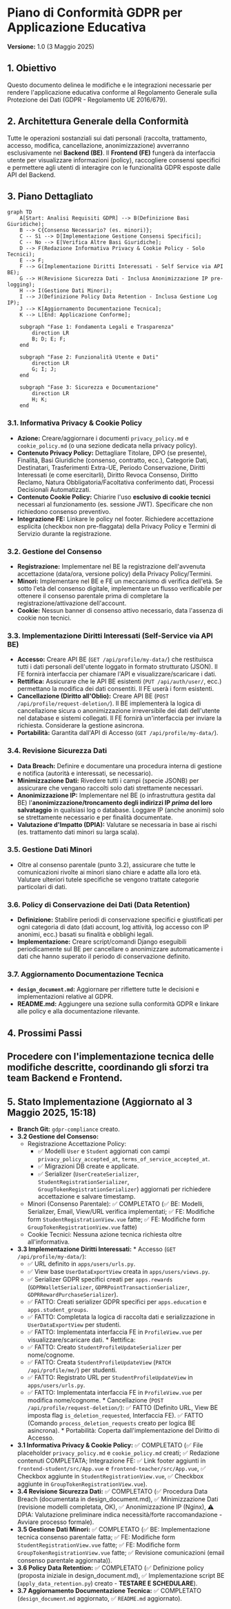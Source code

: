 # Piano di Conformità GDPR per Applicazione Educativa

**Versione:** 1.0 (3 Maggio 2025)

## 1. Obiettivo

Questo documento delinea le modifiche e le integrazioni necessarie per rendere l'applicazione educativa conforme al Regolamento Generale sulla Protezione dei Dati (GDPR - Regolamento UE 2016/679).

## 2. Architettura Generale della Conformità

Tutte le operazioni sostanziali sui dati personali (raccolta, trattamento, accesso, modifica, cancellazione, anonimizzazione) avverranno esclusivamente nel **Backend (BE)**. Il **Frontend (FE)** fungerà da interfaccia utente per visualizzare informazioni (policy), raccogliere consensi specifici e permettere agli utenti di interagire con le funzionalità GDPR esposte dalle API del Backend.

## 3. Piano Dettagliato

```mermaid
graph TD
    A[Start: Analisi Requisiti GDPR] --> B(Definizione Basi Giuridiche);
    B --> C{Consenso Necessario? (es. minori)};
    C -- Sì --> D[Implementazione Gestione Consensi Specifici];
    C -- No --> E[Verifica Altre Basi Giuridiche];
    D --> F(Redazione Informativa Privacy & Cookie Policy - Solo Tecnici);
    E --> F;
    F --> G(Implementazione Diritti Interessati - Self Service via API BE);
    G --> H(Revisione Sicurezza Dati - Inclusa Anonimizzazione IP pre-logging);
    H --> I(Gestione Dati Minori);
    I --> J(Definizione Policy Data Retention - Inclusa Gestione Log IP);
    J --> K[Aggiornamento Documentazione Tecnica];
    K --> L[End: Applicazione Conforme];

    subgraph "Fase 1: Fondamenta Legali e Trasparenza"
        direction LR
        B; D; E; F;
    end

    subgraph "Fase 2: Funzionalità Utente e Dati"
        direction LR
        G; I; J;
    end

    subgraph "Fase 3: Sicurezza e Documentazione"
        direction LR
        H; K;
    end
```

### 3.1. Informativa Privacy & Cookie Policy

*   **Azione:** Creare/aggiornare i documenti `privacy_policy.md` e `cookie_policy.md` (o una sezione dedicata nella privacy policy).
*   **Contenuto Privacy Policy:** Dettagliare Titolare, DPO (se presente), Finalità, Basi Giuridiche (consenso, contratto, ecc.), Categorie Dati, Destinatari, Trasferimenti Extra-UE, Periodo Conservazione, Diritti Interessati (e come esercitarli), Diritto Revoca Consenso, Diritto Reclamo, Natura Obbligatoria/Facoltativa conferimento dati, Processi Decisionali Automatizzati.
*   **Contenuto Cookie Policy:** Chiarire l'uso **esclusivo di cookie tecnici** necessari al funzionamento (es. sessione JWT). Specificare che non richiedono consenso preventivo.
*   **Integrazione FE:** Linkare le policy nel footer. Richiedere accettazione esplicita (checkbox non pre-flaggata) della Privacy Policy e Termini di Servizio durante la registrazione.

### 3.2. Gestione del Consenso

*   **Registrazione:** Implementare nel BE la registrazione dell'avvenuta accettazione (data/ora, versione policy) della Privacy Policy/Termini.
*   **Minori:** Implementare nel BE e FE un meccanismo di verifica dell'età. Se sotto l'età del consenso digitale, implementare un flusso verificabile per ottenere il consenso parentale prima di completare la registrazione/attivazione dell'account.
*   **Cookie:** Nessun banner di consenso attivo necessario, data l'assenza di cookie non tecnici.

### 3.3. Implementazione Diritti Interessati (Self-Service via API BE)

*   **Accesso:** Creare API BE (`GET /api/profile/my-data/`) che restituisca tutti i dati personali dell'utente loggato in formato strutturato (JSON). Il FE fornirà interfaccia per chiamare l'API e visualizzare/scaricare i dati.
*   **Rettifica:** Assicurare che le API BE esistenti (`PUT /api/auth/user/`, ecc.) permettano la modifica dei dati consentiti. Il FE userà i form esistenti.
*   **Cancellazione (Diritto all'Oblio):** Creare API BE (`POST /api/profile/request-deletion/`). Il BE implementerà la logica di cancellazione sicura o anonimizzazione irreversibile dei dati dell'utente nel database e sistemi collegati. Il FE fornirà un'interfaccia per inviare la richiesta. Considerare la gestione asincrona.
*   **Portabilità:** Garantita dall'API di Accesso (`GET /api/profile/my-data/`).

### 3.4. Revisione Sicurezza Dati

*   **Data Breach:** Definire e documentare una procedura interna di gestione e notifica (autorità e interessati, se necessario).
*   **Minimizzazione Dati:** Rivedere tutti i campi (specie JSONB) per assicurare che vengano raccolti solo dati strettamente necessari.
*   **Anonimizzazione IP:** Implementare nel BE (o infrastruttura gestita dal BE) l'**anonimizzazione/troncamento degli indirizzi IP *prima* del loro salvataggio** in qualsiasi log o database. Loggare IP (anche anonimi) solo se strettamente necessario e per finalità documentate.
*   **Valutazione d'Impatto (DPIA):** Valutare se necessaria in base ai rischi (es. trattamento dati minori su larga scala).

### 3.5. Gestione Dati Minori

*   Oltre al consenso parentale (punto 3.2), assicurare che tutte le comunicazioni rivolte ai minori siano chiare e adatte alla loro età. Valutare ulteriori tutele specifiche se vengono trattate categorie particolari di dati.

### 3.6. Policy di Conservazione dei Dati (Data Retention)

*   **Definizione:** Stabilire periodi di conservazione specifici e giustificati per ogni categoria di dato (dati account, log attività, log accesso con IP anonimi, ecc.) basati su finalità e obblighi legali.
*   **Implementazione:** Creare script/comandi Django eseguibili periodicamente sul BE per cancellare o anonimizzare automaticamente i dati che hanno superato il periodo di conservazione definito.

### 3.7. Aggiornamento Documentazione Tecnica

*   **`design_document.md`:** Aggiornare per riflettere tutte le decisioni e implementazioni relative al GDPR.
*   **README.md:** Aggiungere una sezione sulla conformità GDPR e linkare alle policy e alla documentazione rilevante.

## 4. Prossimi Passi

Procedere con l'implementazione tecnica delle modifiche descritte, coordinando gli sforzi tra team Backend e Frontend.
---

## 5. Stato Implementazione (Aggiornato al 3 Maggio 2025, 15:18)

*   **Branch Git:** `gdpr-compliance` creato.
*   **3.2 Gestione del Consenso:**
    *   Registrazione Accettazione Policy:
        *   ✅ Modelli `User` e `Student` aggiornati con campi `privacy_policy_accepted_at`, `terms_of_service_accepted_at`.
        *   ✅ Migrazioni DB create e applicate.
        *   ✅ Serializer (`UserCreateSerializer`, `StudentRegistrationSerializer`, `GroupTokenRegistrationSerializer`) aggiornati per richiedere accettazione e salvare timestamp.
    *   Minori (Consenso Parentale): ✅ COMPLETATO (✅ BE: Modelli, Serializer, Email, View/URL verifica implementati; ✅ FE: Modifiche form `StudentRegistrationView.vue` fatte; ✅ FE: Modifiche form `GroupTokenRegistrationView.vue` fatte)
    *   Cookie Tecnici: Nessuna azione tecnica richiesta oltre all'informativa.
 *   **3.3 Implementazione Diritti Interessati:**
    *   Accesso (`GET /api/profile/my-data/`):
        *   ✅ URL definito in `apps/users/urls.py`.
        *   ✅ View base `UserDataExportView` creata in `apps/users/views.py`.
        *   ✅ Serializer GDPR specifici creati per `apps.rewards` (`GDPRWalletSerializer`, `GDPRPointTransactionSerializer`, `GDPRRewardPurchaseSerializer`).
        *   ✅ FATTO: Creati serializer GDPR specifici per `apps.education` e `apps.student_groups`.
        *   ✅ FATTO: Completata la logica di raccolta dati e serializzazione in `UserDataExportView` per studenti.
        *   ✅ FATTO: Implementata interfaccia FE in `ProfileView.vue` per visualizzare/scaricare dati.
    *   Rettifica:
        *   ✅ FATTO: Creato `StudentProfileUpdateSerializer` per nome/cognome.
        *   ✅ FATTO: Creata `StudentProfileUpdateView` (`PATCH /api/profile/me/`) per studenti.
        *   ✅ FATTO: Registrato URL per `StudentProfileUpdateView` in `apps/users/urls.py`.
        *   ✅ FATTO: Implementata interfaccia FE in `ProfileView.vue` per modifica nome/cognome.
    *   Cancellazione (`POST /api/profile/request-deletion/`): ✅ FATTO (Definito URL, View BE imposta flag `is_deletion_requested`, Interfaccia FE). ✅ FATTO (Comando `process_deletion_requests` creato per logica BE asincrona).
    *   Portabilità: Coperta dall'implementazione del Diritto di Accesso.
*   **3.1 Informativa Privacy & Cookie Policy:** ✅ COMPLETATO (✅ File placeholder `privacy_policy.md` e `cookie_policy.md` creati; ✅ Redazione contenuti COMPLETATA; Integrazione FE: ✅ Link footer aggiunti in `frontend-student/src/App.vue` e `frontend-teacher/src/App.vue`, ✅ Checkbox aggiunte in `StudentRegistrationView.vue`, ✅ Checkbox aggiunte in `GroupTokenRegistrationView.vue`).
*   **3.4 Revisione Sicurezza Dati:** ✅ COMPLETATO (✅ Procedura Data Breach (documentata in design_document.md), ✅ Minimizzazione Dati (revisione modelli completata, OK), ✅ Anonimizzazione IP (Nginx), ⚠️ DPIA: Valutazione preliminare indica necessità/forte raccomandazione - Avviare processo formale).
*   **3.5 Gestione Dati Minori:** ✅ COMPLETATO (✅ BE: Implementazione tecnica consenso parentale fatta; ✅ FE: Modifiche form `StudentRegistrationView.vue` fatte; ✅ FE: Modifiche form `GroupTokenRegistrationView.vue` fatte; ✅ Revisione comunicazioni (email consenso parentale aggiornata)).
*   **3.6 Policy Data Retention:** ✅ COMPLETATO (✅ Definizione policy (proposta iniziale in design_document.md), ✅ Implementazione script BE (`apply_data_retention.py`) creato - **TESTARE E SCHEDULARE**).
*   **3.7 Aggiornamento Documentazione Tecnica:** ✅ COMPLETATO (`design_document.md` aggiornato, ✅ `README.md` aggiornato).